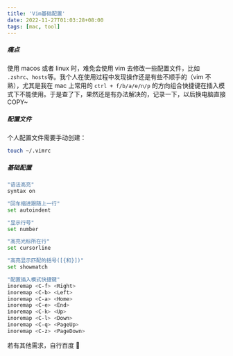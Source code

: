 ```yaml
---
title: 'Vim基础配置'
date: 2022-11-27T01:03:28+08:00
tags: [mac, tool]
---
```


##### 痛点

使用 macos 或者 linux 时，难免会使用 vim 去修改一些配置文件，比如 `.zshrc`、`hosts`等。我个人在使用过程中发现操作还是有些不顺手的（vim 不熟），尤其是我在 mac 上常用的 `ctrl + f/b/a/e/n/p` 的方向组合快捷键在插入模式下不能使用。于是查了下，果然还是有办法解决的，记录一下，以后换电脑直接 COPY~

##### 配置文件

个人配置文件需要手动创建：

```sh
touch ~/.vimrc
```

##### 基础配置

```sh
"语法高亮"
syntax on

"回车缩进跟随上一行"
set autoindent

"显示行号"
set number

"高亮光标所在行"
set cursorline

"高亮显示匹配的括号([{和}])"
set showmatch

"配置插入模式快捷键"
inoremap <C-f> <Right>
inoremap <C-b> <Left>
inoremap <C-a> <Home>
inoremap <C-e> <End>
inoremap <C-k> <Up>
inoremap <C-l> <Down>
inoremap <C-q> <PageUp>
inoremap <C-z> <PageDown>
```

若有其他需求，自行百度 👻

